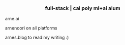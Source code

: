 
<h3 align="center">full-stack | cal poly ml+ai alum</h3>

arne.ai

arnenoori on all platforms

arnes.blog to read my writing :)
